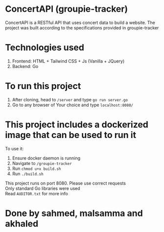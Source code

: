 # ConcertAPI (groupie-tracker)

ConcertAPI is a RESTful API that uses concert data to build a website.
The project was built according to the specifications provided in groupie-tracker

# Technologies used

1. Frontend: HTML + Tailwind CSS + Js (Vanilla + JQuery)
2. Backend: Go

# To run this project

1. After cloning, head to `/server` and type `go run server.go`
2. Go to any browser of Your choice and type `localhost:8080/`

# This project includes a dockerized image that can be used to run it

To use it:

1. Ensure docker daemon is running
2. Navigate to `/groupie-tracker`
4. Run `chmod u+x build.sh`
5. Run `./build.sh`

This project runs on port 8080. Please use correct requests <br>
Only standard Go libraries were used <br>
Read `AUDITOR.txt` for more info 

# Done by sahmed, malsamma and akhaled

